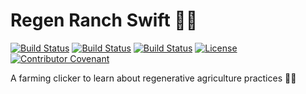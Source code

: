 # Regen Ranch Swift 🧑‍🌾

[![Build Status](https://github.com/hopeman15/regen-ranch/actions/workflows/android.yml/badge.svg?event=push)](https://github.com/hopeman15/regen-ranch/actions)
[![Build Status](https://github.com/hopeman15/regen-ranch/actions/workflows/ios.yml/badge.svg?event=push)](https://github.com/hopeman15/regen-ranch/actions)
[![Build Status](https://github.com/hopeman15/regen-ranch/actions/workflows/shared.yml/badge.svg?event=push)](https://github.com/hopeman15/regen-ranch/actions)
[![License](https://img.shields.io/dub/l/vibe-d.svg)](LICENSE)
[![Contributor Covenant](https://img.shields.io/badge/Contributor%20Covenant-2.1-4baaaa.svg)](CODE_OF_CONDUCT.md)

A farming clicker to learn about regenerative agriculture practices 🧑‍🌾
